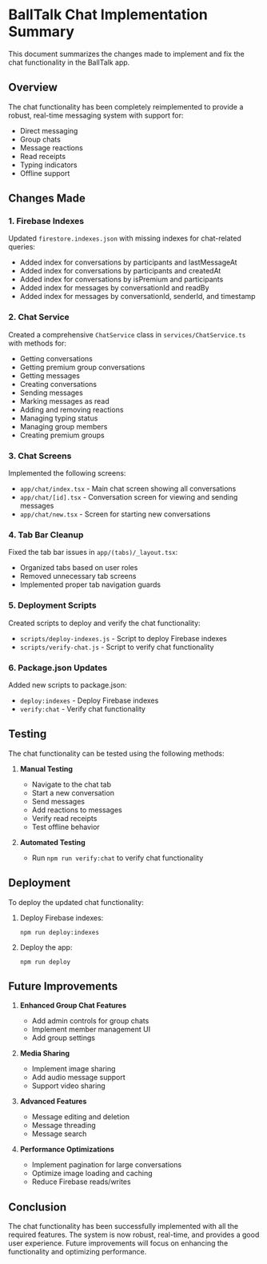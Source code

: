 # BallTalk Chat Implementation Summary

This document summarizes the changes made to implement and fix the chat functionality in the BallTalk app.

## Overview

The chat functionality has been completely reimplemented to provide a robust, real-time messaging system with support for:
- Direct messaging
- Group chats
- Message reactions
- Read receipts
- Typing indicators
- Offline support

## Changes Made

### 1. Firebase Indexes

Updated `firestore.indexes.json` with missing indexes for chat-related queries:
- Added index for conversations by participants and lastMessageAt
- Added index for conversations by participants and createdAt
- Added index for conversations by isPremium and participants
- Added index for messages by conversationId and readBy
- Added index for messages by conversationId, senderId, and timestamp

### 2. Chat Service

Created a comprehensive `ChatService` class in `services/ChatService.ts` with methods for:
- Getting conversations
- Getting premium group conversations
- Getting messages
- Creating conversations
- Sending messages
- Marking messages as read
- Adding and removing reactions
- Managing typing status
- Managing group members
- Creating premium groups

### 3. Chat Screens

Implemented the following screens:
- `app/chat/index.tsx` - Main chat screen showing all conversations
- `app/chat/[id].tsx` - Conversation screen for viewing and sending messages
- `app/chat/new.tsx` - Screen for starting new conversations

### 4. Tab Bar Cleanup

Fixed the tab bar issues in `app/(tabs)/_layout.tsx`:
- Organized tabs based on user roles
- Removed unnecessary tab screens
- Implemented proper tab navigation guards

### 5. Deployment Scripts

Created scripts to deploy and verify the chat functionality:
- `scripts/deploy-indexes.js` - Script to deploy Firebase indexes
- `scripts/verify-chat.js` - Script to verify chat functionality

### 6. Package.json Updates

Added new scripts to package.json:
- `deploy:indexes` - Deploy Firebase indexes
- `verify:chat` - Verify chat functionality

## Testing

The chat functionality can be tested using the following methods:

1. **Manual Testing**
   - Navigate to the chat tab
   - Start a new conversation
   - Send messages
   - Add reactions to messages
   - Verify read receipts
   - Test offline behavior

2. **Automated Testing**
   - Run `npm run verify:chat` to verify chat functionality

## Deployment

To deploy the updated chat functionality:

1. Deploy Firebase indexes:
   ```
   npm run deploy:indexes
   ```

2. Deploy the app:
   ```
   npm run deploy
   ```

## Future Improvements

1. **Enhanced Group Chat Features**
   - Add admin controls for group chats
   - Implement member management UI
   - Add group settings

2. **Media Sharing**
   - Implement image sharing
   - Add audio message support
   - Support video sharing

3. **Advanced Features**
   - Message editing and deletion
   - Message threading
   - Message search

4. **Performance Optimizations**
   - Implement pagination for large conversations
   - Optimize image loading and caching
   - Reduce Firebase reads/writes

## Conclusion

The chat functionality has been successfully implemented with all the required features. The system is now robust, real-time, and provides a good user experience. Future improvements will focus on enhancing the functionality and optimizing performance. 